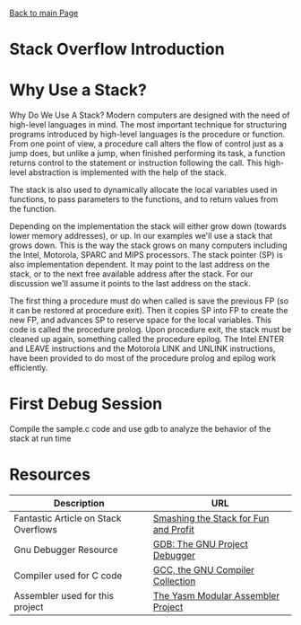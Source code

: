 [Back to main Page](../README.md)

# Stack Overflow Introduction


# Why Use a Stack?
Why Do We Use A Stack? Modern computers are designed with the need of high-level languages in
mind.  The most important technique for structuring programs introduced by
high-level languages is the procedure or function.  From one point of view, a
procedure call alters the flow of control just as a jump does, but unlike a
jump, when finished performing its task, a function returns control to the 
statement or instruction following the call.  This high-level abstraction
is implemented with the help of the stack.

The stack is also used to dynamically allocate the local variables used in
functions, to pass parameters to the functions, and to return values from the function.

Depending on the implementation the stack will either grow down (towards
lower memory addresses), or up.  In our examples we'll use a stack that grows
down.  This is the way the stack grows on many computers including the Intel, 
Motorola, SPARC and MIPS processors.  The stack pointer (SP) is also
implementation dependent.  It may point to the last address on the stack, or 
to the next free available address after the stack.  For our discussion we'll
assume it points to the last address on the stack.

The first thing a procedure must do when called is save the previous FP
(so it can be restored at procedure exit).  Then it copies SP into FP to 
create the new FP, and advances SP to reserve space for the local variables. 
This code is called the procedure prolog.  Upon procedure exit, the stack 
must be cleaned up again, something called the procedure epilog.  The Intel 
ENTER and LEAVE instructions and the Motorola LINK and UNLINK instructions, 
have been provided to do most of the procedure prolog and epilog work 
efficiently.


# First Debug Session
Compile the sample.c code and use gdb to analyze the behavior of the stack at run time



# Resources

| Description | URL |
|-------------|-----|
| Fantastic Article on Stack Overflows | [Smashing the Stack for Fun and Profit](https://insecure.org/stf/smashstack.html) |
| Gnu Debugger Resource | [GDB: The GNU Project Debugger](https://www.gnu.org/software/gdb/) |
| Compiler used for C code | [GCC, the GNU Compiler Collection](https://gcc.gnu.org/) |
| Assembler used for this project | [The Yasm Modular Assembler Project](https://yasm.tortall.net/) |
